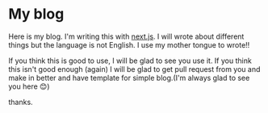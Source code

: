 # My blog

Here is my blog. I'm writing this with [next.js](https://nextjs.org/ "next.js"). I will wrote about different things but the language is not English. I use my mother tongue to wrote!!

If you think this is good to use, I will be glad to see you use it.
If you think this isn't good enough (again) I will be glad to get pull request from you and make in better and have template for simple blog.(I'm always glad to see you here 😊)

thanks.
